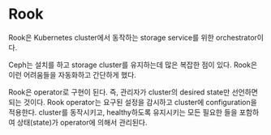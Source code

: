 # Rook

Rook은 Kubernetes cluster에서 동작하는 storage service를 위한 orchestrator이다.

Ceph는 설치를 하고 storage cluster를 유지하는데 많은 복잡한 점이 있다. Rook은 이런 어려움들을 자동화하고 간단하게 했다.

Rook은 operator로 구현이 된다. 즉, 관리자가 cluster의 desired state만 선언하면 되는 것이다. Rook operator는 요구된 설정을 감시하고 cluster에 configuration을 적용한다. cluster를 동작시키고, healthy하도록 유지시키는 모든 필요한 들을 포함하여 상태(state)가 operator에 의해서 관리된다.

